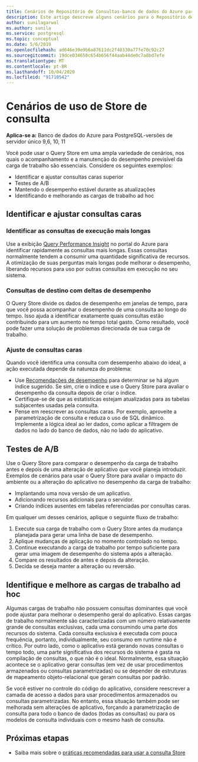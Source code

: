```yaml
---
title: Cenários de Repositório de Consultas-banco de dados do Azure para PostgreSQL-servidor único
description: Este artigo descreve alguns cenários para o Repositório de Consultas no banco de dados do Azure para PostgreSQL-servidor único.
author: sunilagarwal
ms.author: sunila
ms.service: postgresql
ms.topic: conceptual
ms.date: 5/6/2019
ms.openlocfilehash: ad646e39e9b6a87611dc2f40330a77fe70c92c27
ms.sourcegitcommit: 19dce034650c654b656f44aab44de0c7a8bd7efe
ms.translationtype: MT
ms.contentlocale: pt-BR
ms.lasthandoff: 10/04/2020
ms.locfileid: "91710542"
---
```

# <a name="usage-scenarios-for-query-store"></a>Cenários de uso de Store de consulta

**Aplica-se a:** Banco de dados do Azure para PostgreSQL-versões de servidor único 9,6, 10, 11

Você pode usar o Query Store em uma ampla variedade de cenários, nos quais o acompanhamento e a manutenção do desempenho previsível da carga de trabalho são essenciais. Considere os seguintes exemplos: 
- Identificar e ajustar consultas caras superior 
- Testes de A/B 
- Mantendo o desempenho estável durante as atualizações 
- Identificando e melhorando as cargas de trabalho ad hoc 

## <a name="identify-and-tune-expensive-queries"></a>Identificar e ajustar consultas caras 

### <a name="identify-longest-running-queries"></a>Identificar as consultas de execução mais longas 
Use a exibição [Query Performance Insight](concepts-query-performance-insight.md) no portal do Azure para identificar rapidamente as consultas mais longas. Essas consultas normalmente tendem a consumir uma quantidade significativa de recursos. A otimização de suas perguntas mais longas pode melhorar o desempenho, liberando recursos para uso por outras consultas em execução no seu sistema. 

### <a name="target-queries-with-performance-deltas"></a>Consultas de destino com deltas de desempenho 
O Query Store divide os dados de desempenho em janelas de tempo, para que você possa acompanhar o desempenho de uma consulta ao longo do tempo. Isso ajuda a identificar exatamente quais consultas estão contribuindo para um aumento no tempo total gasto. Como resultado, você pode fazer uma solução de problemas direcionada de sua carga de trabalho.

### <a name="tuning-expensive-queries"></a>Ajuste de consultas caras 
Quando você identifica uma consulta com desempenho abaixo do ideal, a ação executada depende da natureza do problema: 
- Use [Recomendações de desempenho](concepts-performance-recommendations.md) para determinar se há algum índice sugerido. Se sim, crie o índice e use o Query Store para avaliar o desempenho da consulta depois de criar o índice. 
- Certifique-se de que as estatísticas estejam atualizadas para as tabelas subjacentes usadas pela consulta.
- Pense em reescrever as consultas caras. Por exemplo, aproveite a parametrização de consulta e reduza o uso de SQL dinâmico. Implemente a lógica ideal ao ler dados, como aplicar a filtragem de dados no lado do banco de dados, não no lado do aplicativo. 


## <a name="ab-testing"></a>Testes de A/B 
Use o Query Store para comparar o desempenho da carga de trabalho antes e depois de uma alteração de aplicativo que você planeja introduzir. Exemplos de cenários para usar o Query Store para avaliar o impacto do ambiente ou a alteração do aplicativo no desempenho da carga de trabalho: 
- Implantando uma nova versão de um aplicativo. 
- Adicionando recursos adicionais para o servidor. 
- Criando índices ausentes em tabelas referenciadas por consultas caras. 
 
Em qualquer um desses cenários, aplique o seguinte fluxo de trabalho: 
1. Execute sua carga de trabalho com o Query Store antes da mudança planejada para gerar uma linha de base de desempenho. 
2. Aplique mudanças de aplicação no momento controlado no tempo. 
3. Continue executando a carga de trabalho por tempo suficiente para gerar uma imagem de desempenho do sistema após a alteração. 
4. Compare os resultados de antes e depois da alteração. 
5. Decida se deseja manter a alteração ou reversão. 


## <a name="identify-and-improve-ad-hoc-workloads"></a>Identifique e melhore as cargas de trabalho ad hoc 
Algumas cargas de trabalho não possuem consultas dominantes que você pode ajustar para melhorar o desempenho geral do aplicativo. Essas cargas de trabalho normalmente são caracterizadas com um número relativamente grande de consultas exclusivas, cada uma consumindo uma parte dos recursos do sistema. Cada consulta exclusiva é executada com pouca frequência, portanto, individualmente, seu consumo em runtime não é crítico. Por outro lado, como o aplicativo está gerando novas consultas o tempo todo, uma parte significativa dos recursos do sistema é gasta na compilação de consultas, o que não é o ideal. Normalmente, essa situação acontece se o aplicativo gerar consultas (em vez de usar procedimentos armazenados ou consultas parametrizadas) ou se depender de estruturas de mapeamento objeto-relacional que geram consultas por padrão. 
 
Se você estiver no controle do código do aplicativo, considere reescrever a camada de acesso a dados para usar procedimentos armazenados ou consultas parametrizadas. No entanto, essa situação também pode ser melhorada sem alterações de aplicativo, forçando a parametrização de consulta para todo o banco de dados (todas as consultas) ou para os modelos de consulta individuais com o mesmo hash de consulta. 

## <a name="next-steps"></a>Próximas etapas
- Saiba mais sobre o [práticas recomendadas para usar a consulta Store](concepts-query-store-best-practices.md)